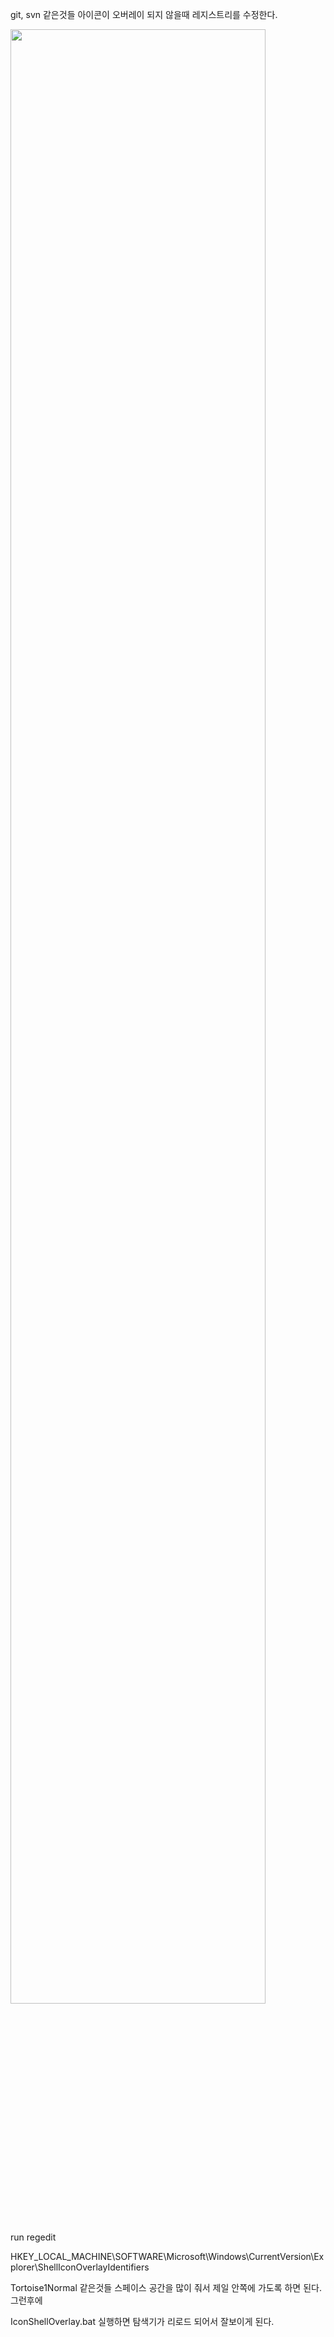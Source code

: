 
git, svn 같은것들 아이콘이 오버레이 되지 않을때 레지스트리를 수정한다.

<img src="https://user-images.githubusercontent.com/66294421/90974119-22683880-e563-11ea-87d3-5ab865df1ff1.png" width="90%"></img>

run regedit

HKEY_LOCAL_MACHINE\SOFTWARE\Microsoft\Windows\CurrentVersion\Explorer\ShellIconOverlayIdentifiers

Tortoise1Normal 같은것들 스페이스 공간을 많이 줘서 제일 안쪽에 가도록 하면 된다. 그런후에

IconShellOverlay.bat 실행하면 탐색기가 리로드 되어서 잘보이게 된다.
